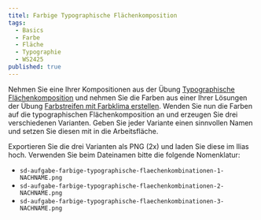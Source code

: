 ```yaml
---
titel: Farbige Typographische Flächenkomposition
tags: 
  - Basics
  - Farbe
  - Fläche
  - Typographie
  - WS2425
published: true
---
```


Nehmen Sie eine Ihrer Kompositionen aus der Übung [Typographische Flächenkomposition](/mi-bachelor-screendesign/assignments/basics-typo-shapes/) und nehmen Sie die Farben aus einer Ihrer Lösungen der Übung [Farbstreifen mit Farbklima erstellen](/mi-bachelor-screendesign/assignments/basics-farbklima/). Wenden Sie nun die Farben auf die typographischen Flächenkomposition an und erzeugen Sie drei verschiedenen Varianten. Geben Sie jeder Variante einen sinnvollen Namen und setzen Sie diesen mit in die Arbeitsfläche.

Exportieren Sie die drei Varianten als PNG (2x) und laden Sie diese im Ilias hoch. Verwenden Sie beim Dateinamen bitte die folgende Nomenklatur: 

- ```sd-aufgabe-farbige-typographische-flaechenkombinationen-1-NACHNAME.png```
- ```sd-aufgabe-farbige-typographische-flaechenkombinationen-2-NACHNAME.png```
- ```sd-aufgabe-farbige-typographische-flaechenkombinationen-3-NACHNAME.png```
